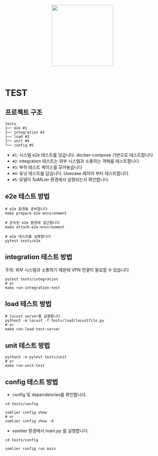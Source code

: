 <p align="center">
  <img src="../images/soMLier_logo.png" width="200" />
</p>

<br>

# TEST

## 프로젝트 구조
```shell
tests
├── e2e #1
├── integration #2
├── load #3
├── unit #4
└── config #5
```

- `#1`: 시스템 e2e 테스트를 담습니다. docker-compose 기반으로 테스트합니다
- `#2`: integration 테스트는 외부 시스템과 소통하는 객체를 테스트합니다
- `#3`: 부하 테스트 케이스를 모아놓습니다
- `#4`: 유닛 테스트를 담습니다. Usecase 레이어 부터 테스트합니다.
- `#5`: 모델이 SoMLier 환경에서 실행되는지 확인합니다.


## e2e 테스트 방법
```shell
# e2e 환경을 준비합니다
make prepare-e2e-environment

# 준비된 e2e 환경에 접근합니다
make attach-e2e-environment

# e2e 테스트를 실행합니다
pytest tests/e2e
```

## integration 테스트 방법
주의: 외부 시스템과 소통하기 때문에 VPN 연결이 필요할 수 있습니다
```shell
pytest tests/integration
# or
make run-integration-test
```

## load 테스트 방법
```shell
# locust server를 실행합니다
python3 -m locust -f tests/load/locustfile.py
# or
make run-load-test-server
```

## unit 테스트 방법
```shell
python3 -m pytest tests/unit
# or
make run-unit-test
```

## config 테스트 방법
- config 및 dependencies를 확인합니다.
```shell
cd tests/config

somlier config show
# or
somlier config show -d
```

- somlier 환경에서 main.py 를 실행합니다.
```shell
cd tests/config

somlier config run main
```